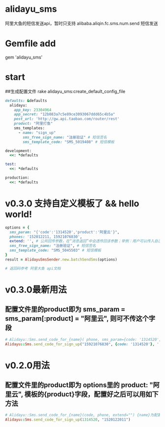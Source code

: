 # alidayu_sms
阿里大鱼的短信发送api，暂时只支持 alibaba.aliqin.fc.sms.num.send 短信发送

# Gemfile add
gem 'alidayu_sms'

# start
##生成配置文件 rake alidayu_sms:create_default_config_file

```ruby
defaults: &defaults
  alidayu:
    app_key: 23304964
    app_secret: "12b083a7c5e89ce3093067ddd65c4b5a"
    post_url: 'http://gw.api.taobao.com/router/rest'
    product: "阿里打鱼"
    sms_templates:
      - name: "sign_up"
        sms_free_sign_name: "注册验证" # 短信签名
        sms_template_code: "SMS_5019408" # 短信模板

development:
  <<: *defaults

test:
  <<: *defaults

production:
  <<: *defaults
```
# v0.3.0 支持自定义模板了 && hello world!
```ruby
options = {
  sms_param: "{'code':'1314520','product':'阿里云'}",
  phones: '152012211, 15921076830',
  extend: '', # 公共回传参数，在“消息返回”中会透传回该参数；举例：用户可以传入自己下级的会员ID，在消息返回时，该会员ID会包含在内，用户可以根据该会员ID识别是哪位会员使用了你的应用
  sms_free_sign_name: "注册验证", # 短信签名
  sms_template_code: "SMS_5045503" # 短信模板
}
result = AlidayuSmsSender.new.batchSendSms(options)

# 返回码参考 阿里大鱼 api文档
```
# v0.3.0最新用法
## 配置文件里的product即为 sms_param = sms_param[:product] = "阿里云", 则可不传这个字段
```ruby
# Alidayu::Sms.send_code_for_{name}( phone, sms_param={code: '1314520', product: '可选'}, extend="") {name}为配置文件sms_templates[:name]
Alidayu::Sms.send_code_for_sign_up("15921076830", {code: '1314520'}, '')
```

# v0.2.0用法
## 配置文件里的product即为 options里的 product: "阿里云", 模板的{product}字段，配置好之后可以用如下方法
```ruby
# Alidayu::Sms.send_code_for_{name}(code, phone, extend="") {name}为配置文件sms_templates[:name]
Alidayu::Sms.send_code_for_sign_up(1314520, "1520122011")
```
